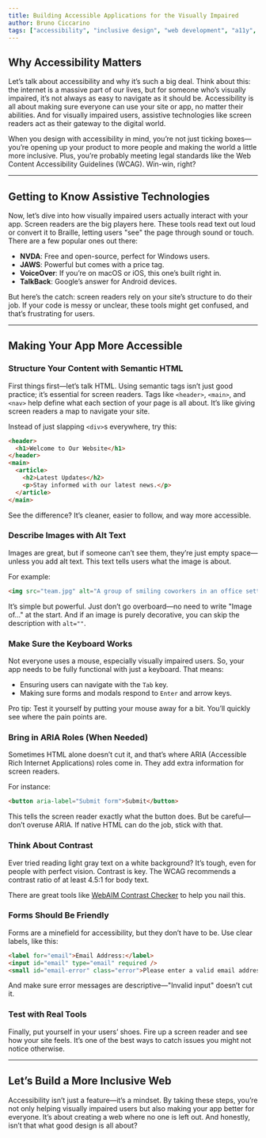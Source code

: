 ```yaml
---
title: Building Accessible Applications for the Visually Impaired
author: Bruno Ciccarino
tags: ["accessibility", "inclusive design", "web development", "a11y", "UI/UX", "software"]
---
```


## Why Accessibility Matters

Let’s talk about accessibility and why it’s such a big deal. Think about this: the internet is a massive part of our lives, but for someone who’s visually impaired, it’s not always as easy to navigate as it should be. Accessibility is all about making sure everyone can use your site or app, no matter their abilities. And for visually impaired users, assistive technologies like screen readers act as their gateway to the digital world.

When you design with accessibility in mind, you’re not just ticking boxes—you’re opening up your product to more people and making the world a little more inclusive. Plus, you’re probably meeting legal standards like the Web Content Accessibility Guidelines (WCAG). Win-win, right?

---

## Getting to Know Assistive Technologies

Now, let’s dive into how visually impaired users actually interact with your app. Screen readers are the big players here. These tools read text out loud or convert it to Braille, letting users "see" the page through sound or touch. There are a few popular ones out there:

- **NVDA**: Free and open-source, perfect for Windows users.
- **JAWS**: Powerful but comes with a price tag.
- **VoiceOver**: If you’re on macOS or iOS, this one’s built right in.
- **TalkBack**: Google’s answer for Android devices.

But here’s the catch: screen readers rely on your site’s structure to do their job. If your code is messy or unclear, these tools might get confused, and that’s frustrating for users.

---

## Making Your App More Accessible

### Structure Your Content with Semantic HTML

First things first—let’s talk HTML. Using semantic tags isn’t just good practice; it’s essential for screen readers. Tags like `<header>`, `<main>`, and `<nav>` help define what each section of your page is all about. It’s like giving screen readers a map to navigate your site.

Instead of just slapping `<div>`s everywhere, try this:
```html
<header>
  <h1>Welcome to Our Website</h1>
</header>
<main>
  <article>
    <h2>Latest Updates</h2>
    <p>Stay informed with our latest news.</p>
  </article>
</main>
```
See the difference? It’s cleaner, easier to follow, and way more accessible.

### Describe Images with Alt Text

Images are great, but if someone can’t see them, they’re just empty space—unless you add alt text. This text tells users what the image is about.

For example:
```html
<img src="team.jpg" alt="A group of smiling coworkers in an office setting." />
```

It’s simple but powerful. Just don’t go overboard—no need to write "Image of..." at the start. And if an image is purely decorative, you can skip the description with `alt=""`.

### Make Sure the Keyboard Works

Not everyone uses a mouse, especially visually impaired users. So, your app needs to be fully functional with just a keyboard. That means:

- Ensuring users can navigate with the `Tab` key.
- Making sure forms and modals respond to `Enter` and arrow keys.

Pro tip: Test it yourself by putting your mouse away for a bit. You’ll quickly see where the pain points are.

### Bring in ARIA Roles (When Needed)

Sometimes HTML alone doesn’t cut it, and that’s where ARIA (Accessible Rich Internet Applications) roles come in. They add extra information for screen readers.

For instance:
```html
<button aria-label="Submit form">Submit</button>
```
This tells the screen reader exactly what the button does. But be careful—don’t overuse ARIA. If native HTML can do the job, stick with that.

### Think About Contrast

Ever tried reading light gray text on a white background? It’s tough, even for people with perfect vision. Contrast is key. The WCAG recommends a contrast ratio of at least 4.5:1 for body text.

There are great tools like [WebAIM Contrast Checker](https://webaim.org/resources/contrastchecker/) to help you nail this.

### Forms Should Be Friendly

Forms are a minefield for accessibility, but they don’t have to be. Use clear labels, like this:
```html
<label for="email">Email Address:</label>
<input id="email" type="email" required />
<small id="email-error" class="error">Please enter a valid email address.</small>
```
And make sure error messages are descriptive—"Invalid input" doesn’t cut it.

### Test with Real Tools

Finally, put yourself in your users’ shoes. Fire up a screen reader and see how your site feels. It’s one of the best ways to catch issues you might not notice otherwise.

---

## Let’s Build a More Inclusive Web

Accessibility isn’t just a feature—it’s a mindset. By taking these steps, you’re not only helping visually impaired users but also making your app better for everyone. It’s about creating a web where no one is left out. And honestly, isn’t that what good design is all about?

